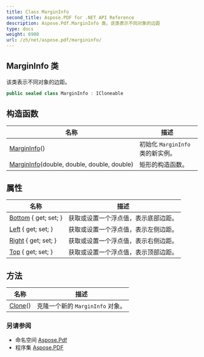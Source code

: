 ```yaml
---
title: Class MarginInfo
second_title: Aspose.PDF for .NET API Reference
description: Aspose.Pdf.MarginInfo 类。该类表示不同对象的边距
type: docs
weight: 6900
url: /zh/net/aspose.pdf/margininfo/
---
```

## MarginInfo 类

该类表示不同对象的边距。

```csharp
public sealed class MarginInfo : ICloneable
```

## 构造函数

| 名称 | 描述 |
| --- | --- |
| [MarginInfo](margininfo/#constructor)() | 初始化 `MarginInfo` 类的新实例。 |
| [MarginInfo](margininfo/#constructor_1)(double, double, double, double) | 矩形的构造函数。 |

## 属性

| 名称 | 描述 |
| --- | --- |
| [Bottom](../../aspose.pdf/margininfo/bottom/) { get; set; } | 获取或设置一个浮点值，表示底部边距。 |
| [Left](../../aspose.pdf/margininfo/left/) { get; set; } | 获取或设置一个浮点值，表示左侧边距。 |
| [Right](../../aspose.pdf/margininfo/right/) { get; set; } | 获取或设置一个浮点值，表示右侧边距。 |
| [Top](../../aspose.pdf/margininfo/top/) { get; set; } | 获取或设置一个浮点值，表示顶部边距。 |

## 方法

| 名称 | 描述 |
| --- | --- |
| [Clone](../../aspose.pdf/margininfo/clone/)() | 克隆一个新的 `MarginInfo` 对象。 |

### 另请参阅

* 命名空间 [Aspose.Pdf](../../aspose.pdf/)
* 程序集 [Aspose.PDF](../../)